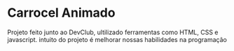<h1>Carrocel Animado</h1>


<p>Projeto feito junto ao DevClub, ultilizado ferramentas como HTML, CSS e javascript.
intuito do projeto é melhorar nossas habilidades na programação</p>
<br>
<img src=""
